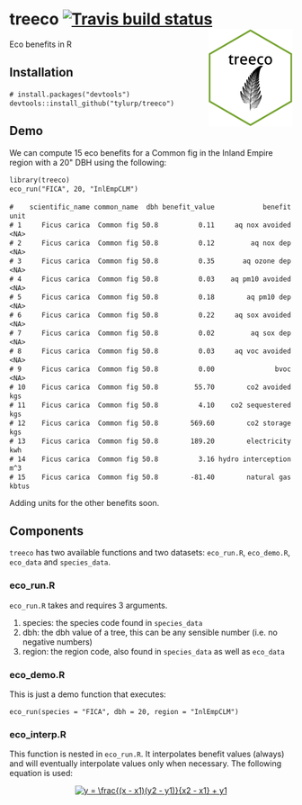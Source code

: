 # treeco [![Travis build status](https://travis-ci.org/tyluRp/treeco.svg?branch=master)](https://travis-ci.org/tyluRp/treeco) <img src="inst/figures/treeco.png" align="right" width=150/>


Eco benefits in R

## Installation

```
# install.packages("devtools")
devtools::install_github("tylurp/treeco")
```

## Demo

We can compute 15 eco benefits for a Common fig in the Inland Empire region with a 20" DBH using the following:

```
library(treeco)
eco_run("FICA", 20, "InlEmpCLM")

#    scientific_name common_name  dbh benefit_value            benefit  unit
# 1     Ficus carica  Common fig 50.8          0.11     aq nox avoided  <NA>
# 2     Ficus carica  Common fig 50.8          0.12         aq nox dep  <NA>
# 3     Ficus carica  Common fig 50.8          0.35       aq ozone dep  <NA>
# 4     Ficus carica  Common fig 50.8          0.03    aq pm10 avoided  <NA>
# 5     Ficus carica  Common fig 50.8          0.18        aq pm10 dep  <NA>
# 6     Ficus carica  Common fig 50.8          0.22     aq sox avoided  <NA>
# 7     Ficus carica  Common fig 50.8          0.02         aq sox dep  <NA>
# 8     Ficus carica  Common fig 50.8          0.03     aq voc avoided  <NA>
# 9     Ficus carica  Common fig 50.8          0.00               bvoc  <NA>
# 10    Ficus carica  Common fig 50.8         55.70        co2 avoided   kgs
# 11    Ficus carica  Common fig 50.8          4.10    co2 sequestered   kgs
# 12    Ficus carica  Common fig 50.8        569.60        co2 storage   kgs
# 13    Ficus carica  Common fig 50.8        189.20        electricity   kwh
# 14    Ficus carica  Common fig 50.8          3.16 hydro interception   m^3
# 15    Ficus carica  Common fig 50.8        -81.40        natural gas kbtus
```

Adding units for the other benefits soon.

## Components

`treeco` has two available functions and two datasets: `eco_run.R`, `eco_demo.R`, `eco_data` and `species_data`.

### eco_run.R

`eco_run.R` takes and requires 3 arguments.

1. species: the species code found in `species_data`
2. dbh: the dbh value of a tree, this can be any sensible number (i.e. no negative numbers)
3. region: the region code, also found in `species_data` as well as `eco_data`

### eco_demo.R

This is just a demo function that executes:

```
eco_run(species = "FICA", dbh = 20, region = "InlEmpCLM")
```

### eco_interp.R

This function is nested in `eco_run.R`. It interpolates benefit values (always) and will eventually interpolate values only when necessary. The following equation is used:

<p align="center"><a href="http://www.codecogs.com/eqnedit.php?latex=y&space;=&space;\frac{(x&space;-&space;x1)(y2&space;-&space;y1)}{x2&space;-&space;x1}&space;&plus;&space;y1" target="_blank"><img src="http://latex.codecogs.com/svg.latex?y&space;=&space;\frac{(x&space;-&space;x1)(y2&space;-&space;y1)}{x2&space;-&space;x1}&space;&plus;&space;y1" title="y = \frac{(x - x1)(y2 - y1)}{x2 - x1} + y1" /></a></p>
